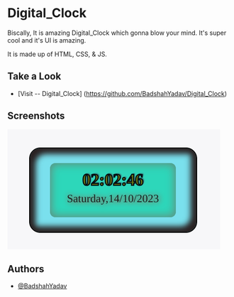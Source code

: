 
#  Digital_Clock

Biscally, It is amazing Digital_Clock which gonna blow your mind. It's super cool and it's UI is amazing.

It is made up of HTML, CSS, & JS.

## Take a Look

 - [Visit -- Digital_Clock] (https://github.com/BadshahYadav/Digital_Clock)
 

## Screenshots

![App Screenshot](https://github.com/BadshahYadav/Digital_Clock/blob/master/Digital_Clock.png)


## Authors

- [@BadshahYadav](https://github.com/BadshahYadav)

